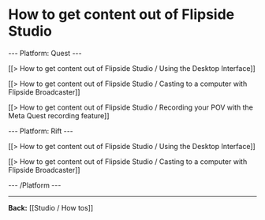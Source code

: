 # How to get content out of Flipside Studio

--- Platform: Quest ---

[[> How to get content out of Flipside Studio / Using the Desktop Interface]]

[[> How to get content out of Flipside Studio / Casting to a computer with Flipside Broadcaster]]

[[> How to get content out of Flipside Studio / Recording your POV with the Meta Quest recording feature]]

--- Platform: Rift ---

[[> How to get content out of Flipside Studio / Using the Desktop Interface]]

[[> How to get content out of Flipside Studio / Casting to a computer with Flipside Broadcaster]]

--- /Platform ---

---

**Back:** [[Studio / How tos]]
